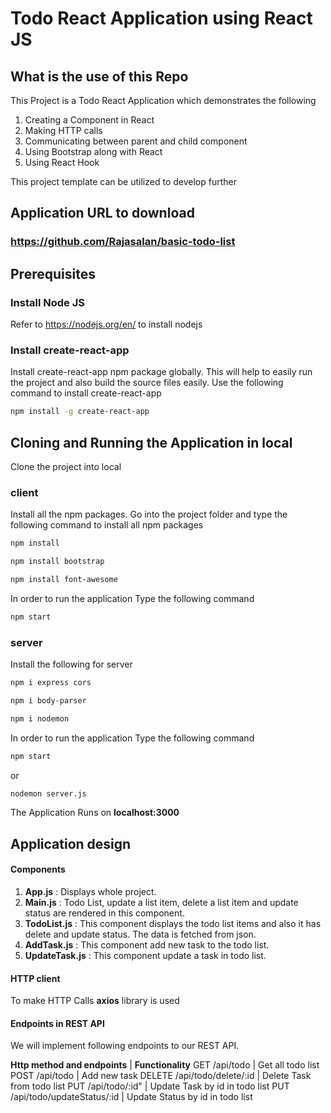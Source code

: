 # Todo React Application using React JS

## What is the use of this Repo

This Project is a Todo React Application which demonstrates the following

1. Creating a Component in React
2. Making HTTP calls
3. Communicating between parent and child component
4. Using Bootstrap along with React
5. Using React Hook

This project template can be utilized to develop further

## Application URL to download

### https://github.com/Rajasalan/basic-todo-list


## Prerequisites

### Install Node JS
Refer to https://nodejs.org/en/ to install nodejs

### Install create-react-app
Install create-react-app npm package globally. This will help to easily run the project and also build the source files easily. Use the following command to install create-react-app

```bash
npm install -g create-react-app
```

## Cloning and Running the Application in local
Clone the project into local

### client
Install all the npm packages. 
Go into the project folder and type the following command to install all npm packages

```bash
npm install
```
```bash
npm install bootstrap
```
```bash
npm install font-awesome
```

In order to run the application Type the following command
```bash
npm start
```

### server
Install the following for server

```bash
npm i express cors
```
```bash
npm i body-parser
```
```bash
npm i nodemon
```

In order to run the application Type the following command
```bash
npm start
```

or 
```bash
nodemon server.js
```
The Application Runs on **localhost:3000**


## Application design

#### Components
1. **App.js** : Displays whole project.
2. **Main.js** : Todo List, update a list item, delete a list item and update status are rendered in this component.
3. **TodoList.js** : This component displays the todo list items and also it has delete and update status. The data is fetched from json.
4. **AddTask.js** : This component add new task to the todo list.
5. **UpdateTask.js** : This component update a task in todo list.


#### HTTP client
To make HTTP Calls **axios** library is used 

#### Endpoints in REST API

We will implement following endpoints to our REST API.

**Http method and endpoints**             |              **Functionality**
GET /api/todo                         |              Get all todo list
POST /api/todo	                      |              Add new task
DELETE /api/todo/delete/:id	          |              Delete Task from todo list
PUT /api/todo/:id"	                  |              Update Task by id in todo list
PUT /api/todo/updateStatus/:id        |              Update Status by id in todo list
